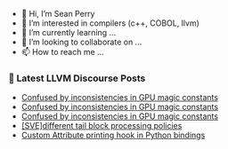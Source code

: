 - 👋 Hi, I’m Sean Perry
- 👀 I’m interested in compilers (c++, COBOL, llvm)
- 🌱 I’m currently learning ...
- 💞️ I’m looking to collaborate on ...
- 📫 How to reach me ...

<!---
s66perry/s66perry is a ✨ special ✨ repository because its `README.md` (this file) appears on your GitHub profile.
You can click the Preview link to take a look at your changes.
--->
### 📕 Latest LLVM Discourse Posts

<!-- DISCOURSE-LLVM:START -->
- [Confused by inconsistencies in GPU magic constants](https://discourse.llvm.org/t/confused-by-inconsistencies-in-gpu-magic-constants/72041#post_14)
- [Confused by inconsistencies in GPU magic constants](https://discourse.llvm.org/t/confused-by-inconsistencies-in-gpu-magic-constants/72041#post_13)
- [Confused by inconsistencies in GPU magic constants](https://discourse.llvm.org/t/confused-by-inconsistencies-in-gpu-magic-constants/72041#post_12)
- [[SVE]different tail block processing policies](https://discourse.llvm.org/t/sve-different-tail-block-processing-policies/71815#post_3)
- [Custom Attribute printing hook in Python bindings](https://discourse.llvm.org/t/custom-attribute-printing-hook-in-python-bindings/72031#post_5)
<!-- DISCOURSE-LLVM:END -->
